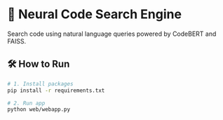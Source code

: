 # 🧠 Neural Code Search Engine

Search code using natural language queries powered by CodeBERT and FAISS.

## 🛠️ How to Run

```bash
# 1. Install packages
pip install -r requirements.txt

# 2. Run app
python web/webapp.py
